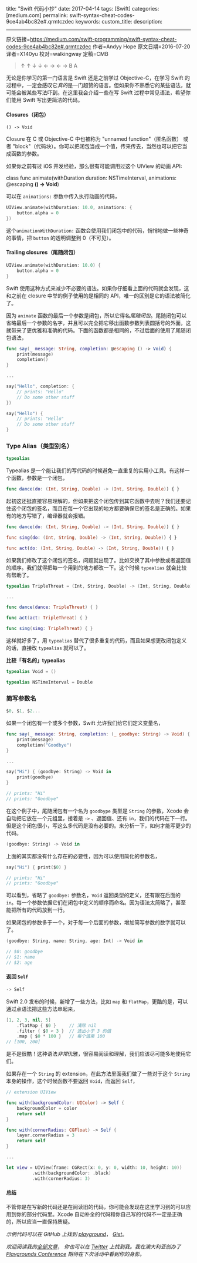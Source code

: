title: "Swift 代码小抄"
date: 2017-04-14
tags: [Swift]
categories: [medium.com]
permalink: swift-syntax-cheat-codes-9ce4ab4bc82e#.qrmtczdec
keywords: 
custom_title: 
description: 

---
原文链接=https://medium.com/swift-programming/swift-syntax-cheat-codes-9ce4ab4bc82e#.qrmtczdec
作者=Andyy Hope
原文日期=2016-07-20
译者=X140yu
校对=walkingway
定稿=CMB

<!--此处开始正文-->

> ↑ ↑ ↓ ↓ ← → ← → B A

无论是你学习的第一门语言是 Swift 还是之前学过 Objective-C，在学习 Swift 的过程中，一定会感叹它*真的*是一门超赞的语言。但如果你不熟悉它的某些语法，就可能会被某些写法吓到。在这里我会介绍一些在写 Swift 过程中常见语法，希望你们能用 Swift 写出更简洁的代码。

<!--more-->

#### Closures（闭包）

```
() -> Void
```

Closure 在 C 或 Objective-C 中也被称为 "unnamed function"（匿名函数） 或者 "block"（代码块）。你可以把闭包当成一个值，传来传去，当然也可以把它当成函数的参数。

如果你之前有过 iOS 开发经验，那么很有可能调用过这个 UIView 的动画 API:

class func animate(withDuration duration: NSTimeInterval, animations: @escaping **() -> Void**)

可以在 `animations:` 参数中传入执行动画的代码，

```swift
UIView.animate(withDuration: 10.0, animations: {
    button.alpha = 0
})
```

这个`animationWithDuration:` 函数会使用我们闭包中的代码，悄悄地做一些神奇的事情，把 `button` 的透明调整到 0（不可见）。


#### Trailing closures（尾随闭包）

```swift
UIView.animate(withDuration: 10.0) {
    button.alpha = 0
}
```

Swift 使用这种方式来减少不必要的语法。如果你仔细看上面的代码就会发现，这和之前在 closure 中举的例子使用的是相同的 API，唯一的区别是它的语法被简化了。

因为 `animate` 函数的最后一个参数是闭包，所以它得名*尾随闭包*。尾随闭包可以省略最后一个参数的名字，并且可以完全把它移出函数参数列表圆括号的外面，这就带来了更优雅和准确的代码。下面的函数都是相同的，不过后面的使用了尾随闭包语法，

```swift
func say(_ message: String, completion: @escaping () -> Void) {
    print(message)
    completion()
}

...

say("Hello", completion: {
    // prints: "Hello"
    // Do some other stuff
})

say("Hello") {
    // prints: "Hello"
    // Do some other stuff
}
```

### Type Alias（类型别名）

```swift
typealias
```

Typealias 是一个能让我们的写代码的时候避免一直重复的实用小工具。有这样一个函数，参数是一个闭包，

```swift
func dance(do: (Int, String, Double) -> (Int, String, Double)) { }
```

起初这还挺直接容易理解的，但如果把这个闭包传到其它函数中去呢？我们还要记住这个闭包的签名，而且在每一个它出现的地方都要确保它的签名是正确的。如果有的地方写错了，编译器就会报错。

```swift
func dance(do: (Int, String, Double) -> (Int, String, Double)) { }

func sing(do: (Int, String, Double) -> (Int, String, Double)) { }

func act(do: (Int, String, Double) -> (Int, String, Double)) { }
```

如果我们修改了这个闭包的签名，问题就出现了。比如交换了其中参数或者返回值的顺序。我们就得把每一个用到的地方都改一下。这个时候 `typealias` 就会比较有帮助了。

```swift
typealias TripleThreat = (Int, String, Double) -> (Int, String, Double)

...

func dance(dance: TripleThreat) { }

func act(act: TripleThreat) { }

func sing(sing: TripleThreat) { }
```

这样就好多了，用 `typealias` 替代了很多重复的代码，而且如果想更改闭包定义的话，直接改 `typealias` 就可以了。

**比较「有名的」typealias**

```swift
typealias Void = ()

typealias NSTimeInterval = Double
```

### 简写参数名

```swift
$0, $1, $2...
```

如果一个闭包有一个或多个参数，Swift 允许我们给它们定义变量名，

```swift
func say(_ message: String, completion: (_ goodbye: String) -> Void) {
    print(message)
    completion("Goodbye")
}

...

say("Hi") { (goodbye: String) -> Void in
    print(goodbye)
}

// prints: "Hi"
// prints: "Goodbye"
```

在这个例子中，尾随闭包有一个名为 `goodbype` 类型是 `String` 的参数，Xcode 会自动把它放在一个元组里，接着是 `->` 、返回值、还有 `in`，我们的代码在下一行。但是这个闭包很小，写这么多代码是没有必要的。来分析一下，如何才能写更少的代码。

```swift
(goodbye: String) -> Void in
```

上面的其实都没有什么存在的必要性，因为可以使用简化的参数名，

```swift
say("Hi") { print($0) }

// prints: "Hi"
// prints: "Goodbye"
```

可以看到，省略了 `goodbye:` 参数名，`Void` 返回类型的定义，还有跟在后面的 `in`。每一个参数依据它们在闭包中定义的顺序而命名。因为语法太简略了，甚至能把所有的代码放到一行。

如果闭包的参数多于一个，对于每一个后面的参数，增加简写参数的数字就可以了。

```swift
(goodbye: String, name: String, age: Int) -> Void in

// $0: goodbye
// $1: name
// $2: age
```

#### 返回 `Self`

```swift
-> Self
```

Swift 2.0 发布的时候，新增了一些方法，比如 `map` 和 `flatMap`，更酷的是，可以通过点语法把这些方法串起来，

```swift
[1, 2, 3, nil, 5]
    .flatMap { $0 }     // 清除 nil
    .filter { $0 < 3 }  // 选出小于 3 的值
    .map { $0 * 100 }   // 每个值乘 100
// [100, 200]
```

是不是很酷！这种语法*非常*优雅，很容易阅读和理解，我们应该尽可能多地使用它们。

如果存在一个 `String` 的 extension，在此方法里面我们做了一些对于这个 `String` 本身的操作，这个时候函数不要返回 `Void`，而返回 `Self`，

```swift
// extension UIView

func with(backgroundColor: UIColor) -> Self {
    backgroundColor = color
    return self
}

func with(cornerRadius: CGFloat) -> Self {
    layer.cornerRadius = 3
    return self
}

...

let view = UIView(frame: CGRect(x: 0, y: 0, width: 10, height: 10))
          .with(backgroundColor: .black)
          .with(cornerRadius: 3)

```


#### 总结

不管你是在写新的代码还是在阅读旧的代码，你可能会发现在这里学习到的可以应用到你的部分代码里。Xcode 自动补全的代码和你自己写的代码不一定是正确的，所以应当一直保持质疑。

*示例代码可以在 GitHub 上找到* [*playground*](https://github.com/andyyhope/Blog_SyntaxCheatCodes)， [*Gist*](https://gist.github.com/andyyhope/7ed96045d3560e8050994662cb97db87)。

*欢迎阅读我的*[*全部文章*](https://medium.com/@AndyyHope)， *你也可以在* [*Twitter*](https://twitter.com/AndyyHope) *上找到我。我在澳大利亚创办了* [*Playgrounds Conference*](http://www.playgroundscon.com/) *期待在下次活动中看到你的身影。*
